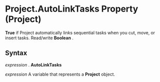 
# Project.AutoLinkTasks Property (Project)

 **True** if Project automatically links sequential tasks when you cut, move, or insert tasks. Read/write **Boolean** .


## Syntax

 _expression_ . **AutoLinkTasks**

 _expression_ A variable that represents a **Project** object.

